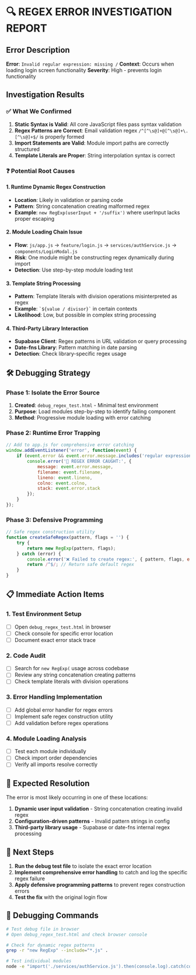 # 🔍 REGEX ERROR INVESTIGATION REPORT

## Error Description
**Error**: `Invalid regular expression: missing /`
**Context**: Occurs when loading login screen functionality
**Severity**: High - prevents login functionality

## Investigation Results

### ✅ What We Confirmed
1. **Static Syntax is Valid**: All core JavaScript files pass syntax validation
2. **Regex Patterns are Correct**: Email validation regex `/^[^\s@]+@[^\s@]+\.[^\s@]+$/` is properly formed
3. **Import Statements are Valid**: Module import paths are correctly structured
4. **Template Literals are Proper**: String interpolation syntax is correct

### ❓ Potential Root Causes

#### 1. Runtime Dynamic Regex Construction
- **Location**: Likely in validation or parsing code
- **Pattern**: String concatenation creating malformed regex
- **Example**: `new RegExp(userInput + '/suffix')` where userInput lacks proper escaping

#### 2. Module Loading Chain Issue
- **Flow**: `js/app.js` → `feature/login.js` → `services/authService.js` → `components/LoginModal.js`
- **Risk**: One module might be constructing regex dynamically during import
- **Detection**: Use step-by-step module loading test

#### 3. Template String Processing
- **Pattern**: Template literals with division operations misinterpreted as regex
- **Example**: `` `${value / divisor}` `` in certain contexts
- **Likelihood**: Low, but possible in complex string processing

#### 4. Third-Party Library Interaction
- **Supabase Client**: Regex patterns in URL validation or query processing
- **Date-fns Library**: Pattern matching in date parsing
- **Detection**: Check library-specific regex usage

## 🛠️ Debugging Strategy

### Phase 1: Isolate the Error Source
1. **Created**: `debug_regex_test.html` - Minimal test environment
2. **Purpose**: Load modules step-by-step to identify failing component
3. **Method**: Progressive module loading with error catching

### Phase 2: Runtime Error Trapping
```javascript
// Add to app.js for comprehensive error catching
window.addEventListener('error', function(event) {
    if (event.error && event.error.message.includes('regular expression')) {
        console.error('🚨 REGEX ERROR CAUGHT:', {
            message: event.error.message,
            filename: event.filename,
            lineno: event.lineno,
            colno: event.colno,
            stack: event.error.stack
        });
    }
});
```

### Phase 3: Defensive Programming
```javascript
// Safe regex construction utility
function createSafeRegex(pattern, flags = '') {
    try {
        return new RegExp(pattern, flags);
    } catch (error) {
        console.error('❌ Failed to create regex:', { pattern, flags, error: error.message });
        return /^$/; // Return safe default regex
    }
}
```

## 📋 Immediate Action Items

### 1. Test Environment Setup
- [ ] Open `debug_regex_test.html` in browser
- [ ] Check console for specific error location
- [ ] Document exact error stack trace

### 2. Code Audit
- [ ] Search for `new RegExp(` usage across codebase
- [ ] Review any string concatenation creating patterns
- [ ] Check template literals with division operations

### 3. Error Handling Implementation
- [ ] Add global error handler for regex errors
- [ ] Implement safe regex construction utility
- [ ] Add validation before regex operations

### 4. Module Loading Analysis
- [ ] Test each module individually
- [ ] Check import order dependencies
- [ ] Verify all imports resolve correctly

## 🎯 Expected Resolution

The error is most likely occurring in one of these locations:
1. **Dynamic user input validation** - String concatenation creating invalid regex
2. **Configuration-driven patterns** - Invalid pattern strings in config
3. **Third-party library usage** - Supabase or date-fns internal regex processing

## 📝 Next Steps

1. **Run the debug test file** to isolate the exact error location
2. **Implement comprehensive error handling** to catch and log the specific regex failure
3. **Apply defensive programming patterns** to prevent regex construction errors
4. **Test the fix** with the original login flow

## 🔧 Debugging Commands

```bash
# Test debug file in browser
# Open debug_regex_test.html and check browser console

# Check for dynamic regex patterns
grep -r "new RegExp" --include="*.js" .

# Test individual modules
node -e "import('./services/authService.js').then(console.log).catch(console.error)"
```